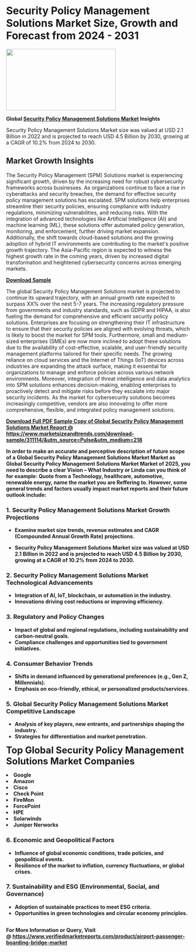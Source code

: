 <H1>Security Policy Management Solutions Market Size, Growth and Forecast from 2024 - 2031</H1><img class="aligncenter size-medium wp-image-584254" src="https://thirdeyenews.in/wp-content/uploads/2024/09/Global-Market-Research-300x168.jpeg" alt="" width="300" height="168" /><p><strong>Global&nbsp;<a href="https://www.marketsizeandtrends.com/download-sample/311114/&amp;utm_source=Pulse&amp;utm_medium=218">Security Policy Management Solutions Market</a> Insights</strong></p><p>Security Policy Management Solutions Market size was valued at USD 2.1 Billion in 2022 and is projected to reach USD 4.5 Billion by 2030, growing at a CAGR of 10.2% from 2024 to 2030.</p><p><h2>Market Growth Insights</h2> <p>The Security Policy Management (SPM) Solutions market is experiencing significant growth, driven by the increasing need for robust cybersecurity frameworks across businesses. As organizations continue to face a rise in cyberattacks and security breaches, the demand for effective security policy management solutions has escalated. SPM solutions help enterprises streamline their security policies, ensuring compliance with industry regulations, minimizing vulnerabilities, and reducing risks. With the integration of advanced technologies like Artificial Intelligence (AI) and machine learning (ML), these solutions offer automated policy generation, monitoring, and enforcement, further driving market expansion. Additionally, the shift towards cloud-based solutions and the growing adoption of hybrid IT environments are contributing to the market's positive growth trajectory. The Asia-Pacific region is expected to witness the highest growth rate in the coming years, driven by increased digital transformation and heightened cybersecurity concerns across emerging markets.</p> <p><strong><a href="#">Download Sample</a></strong></p> <p>The global Security Policy Management Solutions market is projected to continue its upward trajectory, with an annual growth rate expected to surpass XX% over the next 5-7 years. The increasing regulatory pressure from governments and industry standards, such as GDPR and HIPAA, is also fueling the demand for comprehensive and efficient security policy solutions. Enterprises are focusing on strengthening their IT infrastructure to ensure that their security policies are aligned with evolving threats, which is likely to boost the market for SPM tools. Furthermore, small and medium-sized enterprises (SMEs) are now more inclined to adopt these solutions due to the availability of cost-effective, scalable, and user-friendly security management platforms tailored for their specific needs. The growing reliance on cloud services and the Internet of Things (IoT) devices across industries are expanding the attack surface, making it essential for organizations to manage and enforce policies across various network environments. Moreover, integration of threat intelligence and data analytics into SPM solutions enhances decision-making, enabling enterprises to proactively detect and mitigate risks before they escalate into major security incidents. As the market for cybersecurity solutions becomes increasingly competitive, vendors are also innovating to offer more comprehensive, flexible, and integrated policy management solutions.</p> <p><strong><a href="#"></p><p><span class=""><strong>Download Full PDF Sample Copy of Global Security Policy Management Solutions Market Report</strong> @ <a href="https://www.marketsizeandtrends.com/download-sample/311114/&amp;utm_source=Pulse&amp;utm_medium=218" target="_blank">https://www.marketsizeandtrends.com/download-sample/311114/&amp;utm_source=Pulse&amp;utm_medium=218</a></span></p><p>In order to make an accurate and perceptive description of future scope of a Global&nbsp;Security Policy Management Solutions Market Market as Global&nbsp;Security Policy Management Solutions Market Market of 2025, you need to describe a clear Vision &ndash; What Industry or Linda can you think of for example: Quote from a Technology, healthcare, automotive, renewable energy, name the market you are Reffering to. However, some general trends and factors usually impact market reports and their future outlook include:</p><h3>1.&nbsp;<strong>Security Policy Management Solutions Market Growth Projections</strong></h3><ul><li>Examine market size trends, revenue estimates and CAGR (Compounded Annual Growth Rate) projections.</li><li><p>Security Policy Management Solutions Market size was valued at USD 2.1 Billion in 2022 and is projected to reach USD 4.5 Billion by 2030, growing at a CAGR of 10.2% from 2024 to 2030.</p></li></ul><h3>2.&nbsp;<strong>Security Policy Management Solutions Market Technological Advancements</strong></h3><ul><li>Integration of AI, IoT, blockchain, or automation in the industry.</li><li>Innovations driving cost reductions or improving efficiency.</li></ul><h3>3.&nbsp;<strong>Regulatory and Policy Changes</strong></h3><ul><li>Impact of global and regional regulations, including sustainability and carbon-neutral goals.</li><li>Compliance challenges and opportunities tied to government initiatives.</li></ul><h3>4.&nbsp;<strong>Consumer Behavior Trends</strong></h3><ul><li>Shifts in demand influenced by generational preferences (e.g., Gen Z, Millennials).</li><li>Emphasis on eco-friendly, ethical, or personalized products/services.</li></ul><h3>5.&nbsp;<strong>Global Security Policy Management Solutions Market Competitive Landscape</strong></h3><ul><li>Analysis of key players, new entrants, and partnerships shaping the industry.</li><li>Strategies for differentiation and market penetration.</li></ul><p data-pm-slice="1 1 []"><span style="color: inherit; font-family: inherit; font-size: 25px;">Top Global Security Policy Management Solutions Market Companies</span></p><div class="" data-test-id=""><p><li>Google</li><li> Amazon</li><li> Cisco</li><li> Check Point</li><li> FireMon</li><li> ForcePoint</li><li> HPE</li><li> Solarwinds</li><li> Juniper Nerworks</li></p></div><h3>6.&nbsp;<strong>Economic and Geopolitical Factors</strong></h3><ul><li>Influence of global economic conditions, trade policies, and geopolitical events.</li><li>Resilience of the market to inflation, currency fluctuations, or global crises.</li></ul><h3>7.&nbsp;<strong>Sustainability and ESG (Environmental, Social, and Governance)</strong></h3><ul><li>Adoption of sustainable practices to meet ESG criteria.</li><li>Opportunities in green technologies and circular economy principles.</li></ul><h2><strong style="font-size: 14px;">For More Information or Query, Visit @&nbsp;</strong><a style="background-color: #ffffff; font-size: 14px;" href="https://www.marketsizeandtrends.com/report/security-policy-management-solutions-market/" target="_blank">https://www.verifiedmarketreports.com/product/airport-passenger-boarding-bridge-market</a></h2>
